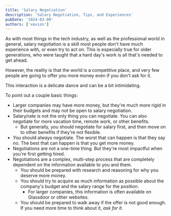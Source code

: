 ```yaml
---
title: 'Salary Negotiation'
description: 'Salary Negotiation, Tips, and Experiences'
pubDate: '2024-03-09'
authors: ['xevion']
---
```


As with most things in the tech industry, as well as the professional world in general, salary negotiation is a skill most people
don't have much experience with, or even try to act on. This is especially true for older generations, who were taught that
a hard day's work is all that's needed to get ahead.

However, the reality is that the world is a competitive place, and very few people are going to offer you more money even if you
don't ask for it.

This interaction is a delicate dance and can be a bit intimidating.

To point out a couple basic things:
- Larger companies may have more money, but they're much more rigid in their budgets and may not be open to salary negotiation.
- Salary/rate is not the only thing you can negotiate. You can also negotiate for more vacation time, remote work, or other benefits.
  - But generally, you should negotiate for salary first, and then move on to other benefits if they're not flexible.
- You should always negotiate. The worst that can happen is that they say no. The best that can happen is that you get more money.
- Negotiations are not a one-time thing. But they're most impactful when you're first getting hired.
- Negotiations are a complex, multi-step process that are completely dependent on the information available to you and them.
  - You should be prepared with research and reasoning for why you deserve more money.
  - You should try to acquire as much information as possible about the company's budget and the salary range for the position.
    - For larger companies, this information is often available on Glassdoor or other websites.
  - You should be prepared to walk away if the offer is not good enough. If you need more time to think about it, *ask for it*.